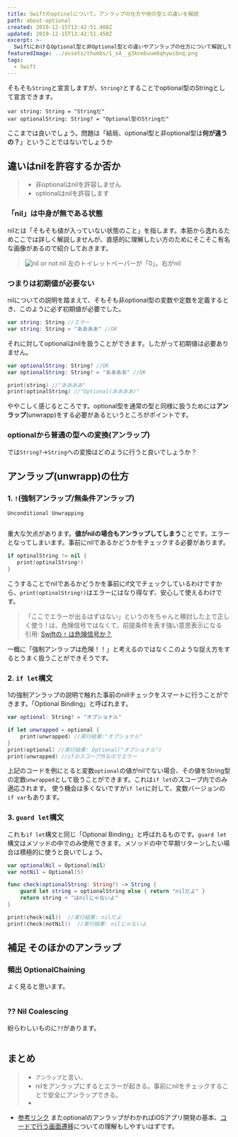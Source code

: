 ```yaml
---
title: Swiftのoptinalについて。アンラップの仕方や他の型との違いを解説
path: about-optional
created: 2019-12-15T13:42:51.408Z
updated: 2019-12-15T13:42:51.458Z
excerpt: >-
  SwiftにおけるOptional型と非Optional型との違いやアンラップの仕方について解説しているよ。Optionalはアプリ開発においても使うことになるから是非抑えて欲しいよ
featuredImage: ../assets/thumbs/1_s4__g3knebuue6qhywibnq.png
tags:
  - Swift
---
```

そもそも`String`と宣言しますが、`String?`とすることでoptional型のStringとして宣言できます。

```
var string: String = "Stringだ"
var optionalString: String? = "Optional型のStringだ"
```
ここまでは良いでしょう。問題は「結局、optional型と非optional型は**何が違うの？**」ということではないでしょうか

## 違いはnilを許容するか否か
> - 非optionalはnilを許容しません
> - optionalはnilを許容します

### 「nil」は中身が無である状態
nilとは「そもそも値が入っていない状態のこと」を指します。本筋から逸れるためここでは詳しく解説しませんが、直感的に理解したい方のためにそこそこ有名な画像があるので紹介しておきます。
> ![nil or not nil](https://image.itmedia.co.jp/nl/articles/1702/22/senegal_zeroandnull001.jpg)
> 左のトイレットペーパーが「0」。右がnil

### つまりは初期値が必要ない
nilについての説明を踏まえて、そもそも非optional型の変数や定数を定義するとき、このように必ず初期値が必要でした。
``` swift
var string: String //エラー
var string: String = "ああああ" //OK
```
それに対してoptionalはnilを扱うことができます。したがって初期値は必要ありません。
``` swift
var optionalString: String? //OK
var optionalString: String? = "ああああ" //OK
```

``` swift
print(string) //"ああああ"
print(optinalString) //"Optional(ああああ)"
```

ややこしく感じるところです。optional型を通常の型と同様に扱うためには**アンラップ**(unwrapp)をする必要があるというところがポイントです。

### optionalから普通の型への変換(アンラップ)
では`String?`→`String`への変換はどのように行うと良いでしょうか？

## アンラップ(unwrapp)の仕方
### 1.  `!`(強制アンラップ/無条件アンラップ)
`Unconditional Unwrapping`
``` swift

```
重大な欠点があります。**値がnilの場合もアンラップしてしまう**ことです。エラーとなってしまいます。事前にnilであるかどうかをチェックする必要があります。
``` swift
if optinalString != nil {
   print(optinalString!)
}
```
こうすることでnilであるかどうかを事前にif文でチェックしているわけですから、`print(optinalString!)`はエラーにはなり得なず、安心して使えるわけです。

> 「ここでエラーが出るはずはない」というのをちゃんと検討した上で正しく使う ! は、危険信号ではなくて、前提条件を表す強い意思表示になる  
> 引用: [Swiftの `!` は危険信号か？](https://qiita.com/hironytic/items/0ca33b2c0415cdd38aff)

一概に「強制アンラップは危険！！」と考えるのではなくこのような捉え方をするとうまく扱うことができそうです。

### 2. `if let`構文
1の強制アンラップの説明で触れた事前のnillチェックをスマートに行うことができます。「Optional Binding」と呼ばれます。
``` swift
var optional: String? = "オプショナル"

if let unwrapped = optional {
    print(unwrapped) //実行結果:"オプショナル"
}
print(optional) //実行結果: Optional("オプショナル")
print(unwrapped) //ifのスコープ外なのでエラー
```

上記のコードを例にとると変数`optional`の値がnilでない場合、その値をString型の定数`unwrapped`として扱うことができます。これは`if let`のスコープ内でのみ適応されます。  使う機会は多くないですが`if let`に対して、変数バージョンの`if var`もあります。

### 3. `guard let`構文
これも`if let`構文と同じ「Optional Binding」と呼ばれるものです。`guard let`構文はメソッドの中でのみ使用できます。メソッドの中で早期リターンしたい場合は積極的に使うと良いでしょう。
``` swift
var optionalNil = Optional(nil)
var notNil = Optional(5)

func check(optionalString: String?) -> String {
    guard let string = optionalString else { return "nilだよ" }
    return string + "はnilじゃないよ"
}
```

``` swift
print(check(nil))  //実行結果: nilだよ
print(check(notNil))  //実行結果: nilじゃないよ
```

## 補足 そのほかのアンラップ
### 頻出 OptionalChaining
よく見ると思います。
``` swift

```
### ?? Nil Coalescing
紛らわしいものに`??`があります。
``` swift

```


## まとめ
> - `アンラップ`と言い、
> - nilをアンラップにするとエラーが起きる。事前にnilをチェックすることで安全にアンラップできる。
> -  

- [参考リンク](https://ut3.me/programming/swift-unwrap#toc3)
またoptionalのアンラップがわかればiOSアプリ開発の基本、[コードで行う画面遷移](#)についての理解もしやすいはずです。

